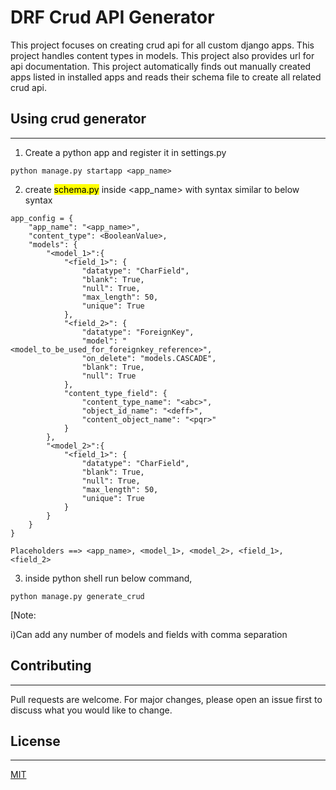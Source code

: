 # DRF Crud API Generator

This project focuses on creating crud api for all custom django apps. This project handles content types in models. This project also provides url for api documentation. This project automatically finds out manually created apps listed in installed apps and reads their schema file to create all related crud api.

## Using crud generator
---
1. Create a python app and register it in settings.py
```
python manage.py startapp <app_name>
```
2. create <mark>schema.py</mark> inside <app_name> with syntax similar to below syntax<br>
```
app_config = {
    "app_name": "<app_name>",
    "content_type": <BooleanValue>,
    "models": {
        "<model_1>":{
            "<field_1>": {
                "datatype": "CharField",
                "blank": True,
                "null": True,
                "max_length": 50,
                "unique": True
            },
            "<field_2>": {
                "datatype": "ForeignKey",
                "model": "<model_to_be_used_for_foreignkey_reference>",
                "on_delete": "models.CASCADE",
                "blank": True,
                "null": True
            },
            "content_type_field": {
                "content_type_name": "<abc>",
                "object_id_name": "<deff>",
                "content_object_name": "<pqr>"             
            }
        },
        "<model_2>":{
            "<field_1>": {
                "datatype": "CharField",
                "blank": True,
                "null": True,
                "max_length": 50,
                "unique": True
            }
        }
    }
}
```
```
Placeholders ==> <app_name>, <model_1>, <model_2>, <field_1>, <field_2>
```

3. inside python shell run below command,
```
python manage.py generate_crud
```
[Note:
 
i)Can add any number of models and fields with comma separation

## Contributing
---
Pull requests are welcome. For major changes, please open an issue first to discuss what you would like to change.


## License
---
[MIT](https://choosealicense.com/licenses/mit/)